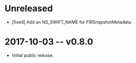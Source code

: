 # Unreleased
- [fixed] Add an NS_SWIFT_NAME for FIRSnapshotMetadata

# 2017-10-03 -- v0.8.0
- Initial public release.
